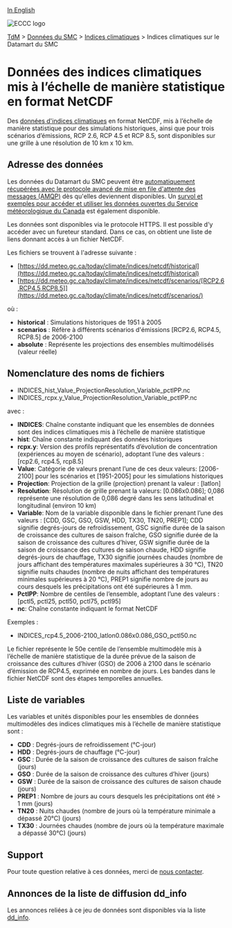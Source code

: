 [In English](readme_climateindices-datamart_en.md)

![ECCC logo](../../img_eccc-logo.png)

[TdM](../../readme_fr.md) > [Données du SMC](../readme_fr.md) > [Indices climatiques](readme_climateindices_fr.md) > Indices climatiques sur le Datamart du SMC

# Données des indices climatiques mis à l’échelle de manière statistique en format NetCDF

Des [données d'indices climatiques](readme_climateindices_fr.md) en format NetCDF, mis à l’échelle de manière statistique pour des simulations historiques, ainsi que pour trois scénarios d’émissions, RCP 2.6, RCP 4.5 et RCP 8.5, sont disponibles sur une grille à une résolution de 10 km x 10 km.

## Adresse des données 

Les données du Datamart du SMC peuvent être [automatiquement récupérées avec le protocole avancé de mise en file d'attente des messages (AMQP)](../../msc-datamart/amqp_fr.md) dès qu'elles deviennent disponibles. Un [survol et exemples pour accéder et utiliser les données ouvertes du Service météorologique du Canada](../../usage/readme_fr.md) est également disponible.

Les données sont disponibles via le protocole HTTPS. Il est possible d’y accéder avec un fureteur standard. Dans ce cas, on obtient une liste de liens donnant accès à un fichier NetCDF.

Les fichiers se trouvent à l'adresse suivante :

* [https://dd.meteo.gc.ca/today/climate/indices/netcdf/historical](https://dd.meteo.gc.ca/today/climate/indices/netcdf/historical)
* [https://dd.meteo.gc.ca/today/climate/indices/netcdf/scenarios/[RCP2.6,RCP4.5,RCP8.5]](https://dd.meteo.gc.ca/today/climate/indices/netcdf/scenarios/)

où :

* __historical__ : Simulations historiques de 1951 à 2005
* __scenarios__ : Réfère à différents scénarios d'émissions [RCP2.6, RCP4.5, RCP8.5] de 2006-2100
* __absolute__ : Représente les projections des ensembles multimodélisés (valeur réelle)

## Nomenclature des noms de fichiers

* INDICES_hist_Value_ProjectionResolution_Variable_pctlPP.nc
* INDICES_rcpx.y_Value_ProjectionResolution_Variable_pctlPP.nc

avec :

* __INDICES__: Chaîne constante indiquant que les ensembles de données sont des indices climatiques mis à l’échelle de manière statistique
* __hist__: Chaîne constante indiquant des données historiques
* __rcpx.y__: Version des profils représentatifs d’évolution de concentration (expériences au moyen de scénario), adoptant l’une des valeurs : [rcp2.6, rcp4.5, rcp8.5]
* __Value__: Catégorie de valeurs prenant l’une de ces deux valeurs: [2006-2100] pour les scénarios et [1951-2005] pour les simulations historiques
* __Projection__: Projection de la grille (projection) prenant la valeur : [latlon]
* __Resolution__: Résolution de grille prenant la valeurs: [0.086x0.086]; 0,086 représente une résolution de 0,086 degré dans les sens latitudinal et longitudinal (environ 10 km)
* __Variable__: Nom de la variable disponible dans le fichier prenant l’une des valeurs : [CDD, GSC, GSO, GSW, HDD, TX30, TN20, PREP1]; CDD signifie degrés-jours de refroidissement, GSC signifie durée de la saison de croissance des cultures de saison fraîche, GSO signifie durée de la saison de croissance des cultures d’hiver, GSW signifie durée de la saison de croissance des cultures de saison chaude, HDD signifie degrés-jours de chauffage, TX30 signifie journées chaudes (nombre de jours affichant des températures maximales supérieures à 30 °C), TN20 signifie nuits chaudes (nombre de nuits affichant des températures minimales supérieures à 20 °C), PREP1 signifie nombre de jours au cours desquels les précipitations ont été supérieures à 1 mm.
* __PctlPP__: Nombre de centiles de l’ensemble, adoptant l’une des valeurs : [pctl5, pctl25, pctl50, pctl75, pctl95]
* __nc__: Chaîne constante indiquant le format NetCDF

Exemples :

* INDICES_rcp4.5_2006-2100_latlon0.086x0.086_GSO_pctl50.nc

Le fichier représente le 50e centile de l’ensemble multimodèle mis à l’échelle de manière statistique de la durée prévue de la saison de croissance des cultures d’hiver (GSO) de 2006 à 2100 dans le scénario d’émission de RCP4.5, exprimée en nombre de jours. Les bandes dans le fichier NetCDF sont des étapes temporelles annuelles.

## Liste de variables

Les variables et unités disponibles pour les ensembles de données multimodèles des indices climatiques mis à l’échelle de manière statistique sont :

* __CDD__ : Degrés-jours de refroidissement (°C-jour)
* __HDD__ : Degrés-jours de chauffage (°C-jour)
* __GSC__ : Durée de la saison de croissance des cultures de saison fraîche (jours)
* __GSO__ : Durée de la saison de croissance des cultures d’hiver (jours)
* __GSW__ : Durée de la saison de croissance des cultures de saison chaude (jours)
* __PREP1__ : Nombre de jours au cours desquels les précipitations ont été > 1 mm (jours)
* __TN20__ : Nuits chaudes (nombre de jours où la température minimale a dépassé 20°C) (jours)
* __TX30__ : Journées chaudes (nombre de jours où la température maximale a dépassé 30°C) (jours)

## Support

Pour toute question relative à ces données, merci de [nous contacter](mailto:info.cccs-ccsc@canada.ca).

## Annonces de la liste de diffusion dd_info 

Les annonces reliées à ce jeu de données sont disponibles via la liste [dd_info](https://comm.collab.science.gc.ca/mailman3/postorius/lists/dd_info/).
